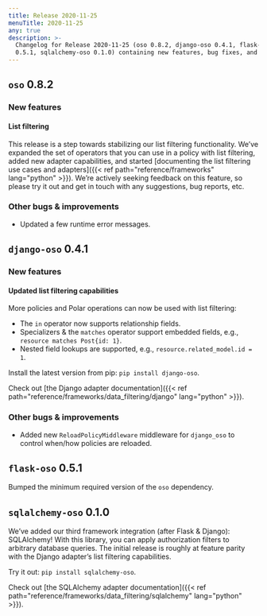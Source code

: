 ```yaml
---
title: Release 2020-11-25
menuTitle: 2020-11-25
any: true
description: >-
  Changelog for Release 2020-11-25 (oso 0.8.2, django-oso 0.4.1, flask-oso
  0.5.1, sqlalchemy-oso 0.1.0) containing new features, bug fixes, and more.
---
```


## `oso` 0.8.2

### New features

#### List filtering

This release is a step towards stabilizing our list filtering functionality.
We’ve expanded the set of operators that you can use in a policy with list
filtering, added new adapter capabilities, and started [documenting the
list filtering use cases and adapters]({{< ref path="reference/frameworks" lang="python" >}}).
We’re actively seeking feedback on this feature, so please try it out and get
in touch with any suggestions, bug reports, etc.

### Other bugs & improvements

* Updated a few runtime error messages.

## `django-oso` 0.4.1

### New features

#### Updated list filtering capabilities

More policies and Polar operations can now be used with list filtering:

* The `in` operator now supports relationship fields.
* Specializers & the `matches` operator support embedded fields, e.g.,
  `resource matches Post{id: 1}`.
* Nested field lookups are supported, e.g., `resource.related_model.id = 1`.

Install the latest version from pip: `pip install django-oso`.

Check out [the Django adapter documentation]({{< ref
path="reference/frameworks/data_filtering/django" lang="python" >}}).

### Other bugs & improvements

* Added new `ReloadPolicyMiddleware` middleware for `django_oso` to control
  when/how policies are reloaded.

## `flask-oso` 0.5.1

Bumped the minimum required version of the `oso` dependency.

## `sqlalchemy-oso` 0.1.0

We’ve added our third framework integration (after Flask & Django):
SQLAlchemy! With this library, you can apply authorization filters
to arbitrary database queries. The initial release is roughly at
feature parity with the Django adapter’s list filtering capabilities.

Try it out: `pip install sqlalchemy-oso`.

Check out [the SQLAlchemy adapter documentation]({{< ref
path="reference/frameworks/data_filtering/sqlalchemy" lang="python" >}}).
